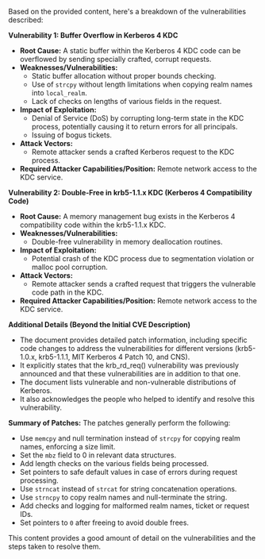 Based on the provided content, here's a breakdown of the vulnerabilities described:

**Vulnerability 1: Buffer Overflow in Kerberos 4 KDC**

*   **Root Cause:** A static buffer within the Kerberos 4 KDC code can be overflowed by sending specially crafted, corrupt requests.
*   **Weaknesses/Vulnerabilities:**
    *   Static buffer allocation without proper bounds checking.
    *   Use of `strcpy` without length limitations when copying realm names into `local_realm`.
    *   Lack of checks on lengths of various fields in the request.
*   **Impact of Exploitation:**
    *   Denial of Service (DoS) by corrupting long-term state in the KDC process, potentially causing it to return errors for all principals.
    *   Issuing of bogus tickets.
*   **Attack Vectors:**
    *   Remote attacker sends a crafted Kerberos request to the KDC process.
*   **Required Attacker Capabilities/Position:** Remote network access to the KDC service.

**Vulnerability 2: Double-Free in krb5-1.1.x KDC (Kerberos 4 Compatibility Code)**

*   **Root Cause:** A memory management bug exists in the Kerberos 4 compatibility code within the krb5-1.1.x KDC.
*   **Weaknesses/Vulnerabilities:**
    *   Double-free vulnerability in memory deallocation routines.
*   **Impact of Exploitation:**
    *   Potential crash of the KDC process due to segmentation violation or malloc pool corruption.
*   **Attack Vectors:**
    *   Remote attacker sends a crafted request that triggers the vulnerable code path in the KDC.
*   **Required Attacker Capabilities/Position:** Remote network access to the KDC service.

**Additional Details (Beyond the Initial CVE Description)**

*   The document provides detailed patch information, including specific code changes to address the vulnerabilities for different versions (krb5-1.0.x, krb5-1.1.1, MIT Kerberos 4 Patch 10, and CNS).
*   It explicitly states that the krb_rd_req() vulnerability was previously announced and that these vulnerabilities are in addition to that one.
*   The document lists vulnerable and non-vulnerable distributions of Kerberos.
*   It also acknowledges the people who helped to identify and resolve this vulnerability.

**Summary of Patches:**
The patches generally perform the following:

*   Use `memcpy` and null termination instead of `strcpy` for copying realm names, enforcing a size limit.
*   Set the `mbz` field to 0 in relevant data structures.
*   Add length checks on the various fields being processed.
*   Set pointers to safe default values in case of errors during request processing.
*   Use `strncat` instead of `strcat` for string concatenation operations.
*   Use `strncpy` to copy realm names and null-terminate the string.
*   Add checks and logging for malformed realm names, ticket or request IDs.
*   Set pointers to `0` after freeing to avoid double frees.

This content provides a good amount of detail on the vulnerabilities and the steps taken to resolve them.